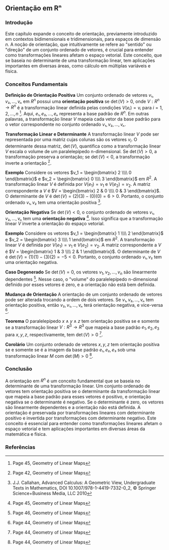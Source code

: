 ## Orientação em Rⁿ

### Introdução
Este capítulo expande o conceito de orientação, previamente introduzido em contextos bidimensionais e tridimensionais, para espaços de dimensão *n*. A noção de orientação, que intuitivamente se refere ao "sentido" ou "direção" de um conjunto ordenado de vetores, é crucial para entender como transformações lineares afetam o espaço vetorial. Este conceito, que se baseia no determinante de uma transformação linear, tem aplicações importantes em diversas áreas, como cálculo em múltiplas variáveis e física.

### Conceitos Fundamentais
**Definição de Orientação Positiva**
Um conjunto ordenado de vetores ${v₁, v₂, ..., vₙ}$ em $R^n$ possui uma **orientação positiva** se $\det(V) > 0$, onde $V: R^n \rightarrow R^n$ é a transformação linear definida pelas condições $V(eᵢ) = vᵢ$ para $i = 1, 2, ..., n$ [^45]. Aqui, ${e₁, e₂, ..., eₙ}$ representa a base padrão de $R^n$. Em outras palavras, a transformação linear $V$ mapeia cada vetor da base padrão para o vetor correspondente no conjunto ordenado ${v₁, v₂, ..., vₙ}$.

**Transformação Linear e Determinante**
A transformação linear $V$ pode ser representada por uma matriz cujas colunas são os vetores $v_i$. O determinante dessa matriz, $\det(V)$, quantifica como a transformação linear $V$ escala o volume de um paralelepípedo n-dimensional. Se $\det(V) > 0$, a transformação preserva a orientação; se $\det(V) < 0$, a transformação inverte a orientação [^42].

**Exemplo**
Considere os vetores $v_1 = \begin{bmatrix} 2 \\\\ 0 \end{bmatrix}$ e $v_2 = \begin{bmatrix} 0 \\\\ 3 \end{bmatrix}$ em $R^2$. A transformação linear $V$ é definida por $V(e_1) = v_1$ e $V(e_2) = v_2$. A matriz correspondente a $V$ é $V = \begin{bmatrix} 2 & 0 \\\\ 0 & 3 \end{bmatrix}$. O determinante de $V$ é $\det(V) = (2)(3) - (0)(0) = 6 > 0$. Portanto, o conjunto ordenado ${v₁, v₂}$ tem uma orientação positiva [^1].

**Orientação Negativa**
Se $\det(V) < 0$, o conjunto ordenado de vetores ${v₁, v₂, ..., vₙ}$ tem uma **orientação negativa** [^45]. Isso significa que a transformação linear $V$ inverte a orientação do espaço vetorial.

**Exemplo**
Considere os vetores $v_1 = \begin{bmatrix} 1 \\\\ 2 \end{bmatrix}$ e $v_2 = \begin{bmatrix} 3 \\\\ 1 \end{bmatrix}$ em $R^2$. A transformação linear $V$ é definida por $V(e_1) = v_1$ e $V(e_2) = v_2$. A matriz correspondente a $V$ é $V = \begin{bmatrix} 1 & 3 \\\\ 2 & 1 \end{bmatrix}$. O determinante de $V$ é $\det(V) = (1)(1) - (3)(2) = -5 < 0$. Portanto, o conjunto ordenado ${v₁, v₂}$ tem uma orientação negativa.

**Caso Degenerado**
Se $\det(V) = 0$, os vetores $v_1, v_2, ..., v_n$ são linearmente dependentes [^46]. Nesse caso, o "volume" do paralelepípedo n-dimensional definido por esses vetores é zero, e a orientação não está bem definida.

**Mudança de Orientação**
A orientação de um conjunto ordenado de vetores pode ser alterada trocando a ordem de dois vetores. Se ${v₁, v₂, ..., vₙ}$ tem orientação positiva, então ${v₂, v₁, ..., vₙ}$ terá orientação negativa, e vice-versa [^44].

**Teorema**
O paralelepípedo $x \wedge y \wedge z$ tem orientação positiva se e somente se a transformação linear $V: R^3 \rightarrow R^3$ que mapeia a base padrão $e_1, e_2, e_3$ para $x, y, z$, respectivamente, tem $\det(V) > 0$ [^44].

**Corolário**
Um conjunto ordenado de vetores ${x, y, z}$ tem orientação positiva se e somente se é a imagem da base padrão ${e₁, e₂, e₃}$ sob uma transformação linear $M$ com $\det(M) > 0$ [^44].

### Conclusão
A orientação em $R^n$ é um conceito fundamental que se baseia no determinante de uma transformação linear. Um conjunto ordenado de vetores tem orientação positiva se o determinante da transformação linear que mapeia a base padrão para esses vetores é positivo, e orientação negativa se o determinante é negativo. Se o determinante é zero, os vetores são linearmente dependentes e a orientação não está definida. A orientação é preservada por transformações lineares com determinante positivo e invertida por transformações com determinante negativo. Este conceito é essencial para entender como transformações lineares afetam o espaço vetorial e tem aplicações importantes em diversas áreas da matemática e física.

### Referências
[^1]: J.J. Callahan, Advanced Calculus: A Geometric View, Undergraduate Texts in Mathematics, DOI 10.1007/978-1-4419-7332-0_2, © Springer Science+Business Media, LLC 2010
[^42]: Page 42, Geometry of Linear Maps
[^44]: Page 44, Geometry of Linear Maps
[^45]: Page 45, Geometry of Linear Maps
[^46]: Page 46, Geometry of Linear Maps
<!-- END -->